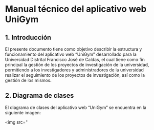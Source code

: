# Manual técnico del aplicativo web UniGym


<h2>1. Introducción</h2>

<p>El presente documento tiene como objetivo describir la estructura y funcionamiento del aplicativo web “UniGym” desarrollado para la Universidad Distrital Francisco José de Caldas, el cual tiene como fin principal la gestión de los proyectos de investigación de la universidad, permitiendo a los investigadores y administradores de la universidad realizar el seguimiento de los proyectos de investigación, así como la gestión de los mismos.</p>


<h2>2. Diagrama de clases</h2>

<p>El diagrama de clases del aplicativo web “UniGym” se encuentra en la siguiente imagen:</p>

<img src="
